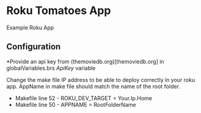 # Roku Tomatoes App

Example Roku App

## Configuration
*Provide an api key from (themoviedb.org)[themoviedb.org] in globalVariables.brs *ApiKey* variable

Change the make file IP address to be able to deploy correctly in your roku app. AppName in make file should match the name of the root folder.

* Makefile line 52 - ROKU_DEV_TARGET = Your.Ip.Home
* Makefile line 50 - APPNAME = RootFolderName

